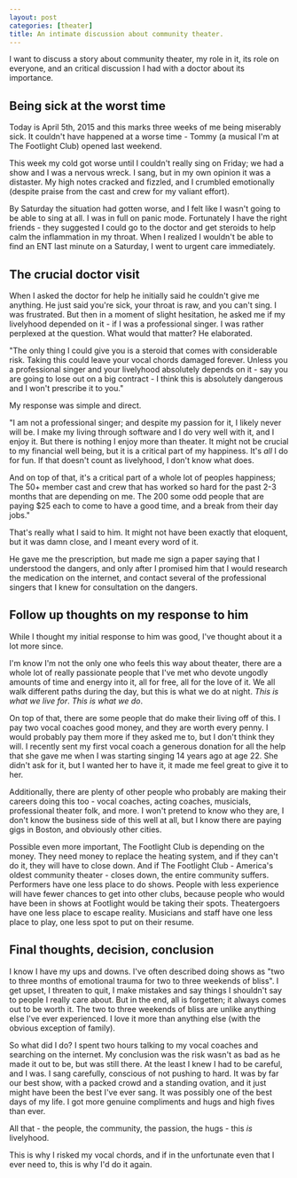 ```yaml
---
layout: post
categories: [theater]
title: An intimate discussion about community theater.
---
```


I want to discuss a story about community theater, my role in it, its role on everyone, and an critical discussion I had with a doctor about its importance.

## Being sick at the worst time

Today is April 5th, 2015 and this marks three weeks of me being miserably sick. It couldn't have happened at a worse time - Tommy (a musical I'm at The Footlight Club) opened last weekend. 

This week my cold got worse until I couldn't really sing on Friday; we had a show and I was a nervous wreck. I sang, but in my own opinion it was a distaster. My high notes cracked and fizzled, and I crumbled emotionally (despite praise from the cast and crew for my valiant effort). 

By Saturday the situation had gotten worse, and I felt like I wasn't going to be able to sing at all. I was in full on panic mode. Fortunately I have the right friends - they suggested I could go to the doctor and get steroids to help calm the inflammation in my throat. When I realized I wouldn't be able to find an ENT last minute on a Saturday, I went to urgent care immediately. 

## The crucial doctor visit

When I asked the doctor for help he initially said he couldn't give me anything. He just said you're sick, your throat is raw, and you can't sing. I was frustrated. But then in a moment of slight hesitation, he asked me if my livelyhood depended on it - if I was a professional singer. I was rather perplexed at the question. What would that matter?  He elaborated.

"The only thing I could give you is a steroid that comes with considerable risk. Taking this could leave your vocal chords damaged forever. Unless you a professional singer and your livelyhood absolutely depends on it - say you are going to lose out on a big contract - I think this is absolutely dangerous and I won't prescribe it to you."

My response was simple and direct. 

"I am not a professional singer; and despite my passion for it, I likely never will be. I make my living through software and I do very well with it, and I enjoy it. But there is nothing I enjoy more than theater. It might not be crucial to my financial well being, but it is a critical part of my happiness. It's *all* I do for fun. If that doesn't count as livelyhood, I don't know what does. 

And on top of that, it's a critical part of a whole lot of peoples happiness; The 50+ member cast and crew that has worked so hard for the past 2-3 months that are depending on me. The 200 some odd people that are paying $25 each to come to have 
a good time, and a break from their day jobs."

That's really what I said to him. It might not have been exactly that eloquent, but it was damn close, and I meant every word of it.

He gave me the prescription, but made me sign a paper saying that I understood the dangers, and only after I promised him that I would research the medication on the internet, and contact several of the professional singers that I knew for consultation on the dangers.

## Follow up thoughts on my response to him

While I thought my initial response to him was good, I've thought about it a lot more since.

I'm know I'm not the only one who feels this way about theater, there are a whole lot of really passionate people that I've met who devote ungodly amounts of time and energy into it, all for free, all for the love of it. We all walk different paths during the day, but this is what we do at night. *This is what we live for*. *This is what we do*. 

On top of that, there are some people that do make their living off of this. I pay two vocal coaches good money, and they are worth every penny. I would probably pay them more if they asked me to, but I don't think they will. I recently sent my first vocal coach a generous donation for all the help that she gave me when I was starting singing 14 years ago at age 22. She didn't ask for it, but I wanted her to have it, it made me feel great to give it to her.

Additionally, there are plenty of other people who probably are making their careers doing this too - vocal coaches, acting coaches, musicials, professional theater folk, and more. I won't pretend to know who they are, I don't know the business side of this well at all, but I know there are paying gigs in Boston, and obviously other cities.

Possible even more important, The Footlight Club is depending on the money. They need money to replace the heating system, and if they can't do it, they will have to close down. And if The Footlight Club - America's oldest community theater - closes down, the entire community suffers. Performers have one less place to do shows. People with less experience will have fewer chances to get into other clubs, because people who would have been in shows at Footlight would be taking their spots. Theatergoers have one less place to escape reality. Musicians and staff have one less place to play, one less spot to put on their resume. 

## Final thoughts, decision, conclusion

I know I have my ups and downs. I've often described doing shows as "two to three months of emotional trauma for two to three weekends of bliss". I get upset, I threaten to quit, I make mistakes and say things I shouldn't say to people I really care about. But in the end, all is forgetten; it always comes out to be worth it. The two to three weekends of bliss are unlike anything else I've ever experienced. I love it more than anything else (with the obvious exception of family).

So what did I do? I spent two hours talking to my vocal coaches and searching on the internet. My conclusion was the risk wasn't as bad as he made it out to be, but was still there. At the least I knew I had to be careful, and I was. I sang carefully, conscious of not pushing to hard. It was by far our best show, with a packed crowd and a standing ovation, and it just might have been the best I've ever sang. It was possibly one of the best days of my life. I got more genuine compliments and hugs and high fives than ever.

All that - the people, the community, the passion, the hugs - this *is* livelyhood. 

This is why I risked my vocal chords, and if in the unfortunate even that I ever need to, this is why I'd do it again.
